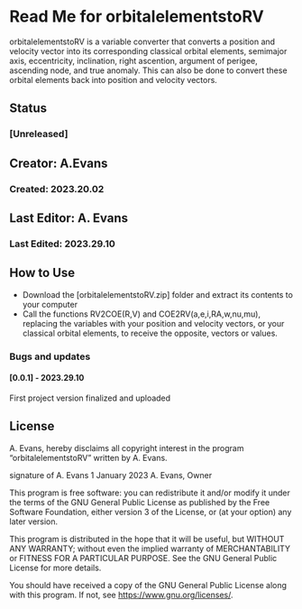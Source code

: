 # Read Me for orbitalelementstoRV
orbitalelementstoRV is a variable converter that converts a position and velocity vector into its corresponding classical orbital elements, semimajor axis, eccentricity, inclination, right ascention, argument of perigee, ascending node, and true anomaly. This can also be done to convert these orbital elements back into position and velocity vectors.
## Status
### [Unreleased]
## Creator: A.Evans
### Created: 2023.20.02
## Last Editor: A. Evans
### Last Edited: 2023.29.10

## How to Use
- Download the [orbitalelementstoRV.zip] folder and extract its contents to your computer
- Call the functions RV2COE(R,V) and COE2RV(a,e,i,RA,w,nu,mu), replacing the variables with your position and velocity vectors, or your classical orbital elements, to receive the opposite, vectors or values. 

### Bugs and updates
#### [0.0.1] - 2023.29.10 
First project version finalized and uploaded

## License
A. Evans, hereby disclaims all copyright interest in the program “orbitalelementstoRV” written by A. Evans.

signature of A. Evans 1 January 2023
A. Evans, Owner

This program is free software: you can redistribute it and/or modify it under the terms of the GNU General Public License as published by the Free Software Foundation, either version 3 of the License, or (at your option) any later version.

This program is distributed in the hope that it will be useful, but WITHOUT ANY WARRANTY; without even the implied warranty of MERCHANTABILITY or FITNESS FOR A PARTICULAR PURPOSE. See the GNU General Public License for more details.

You should have received a copy of the GNU General Public License along with this program. If not, see <https://www.gnu.org/licenses/>.
